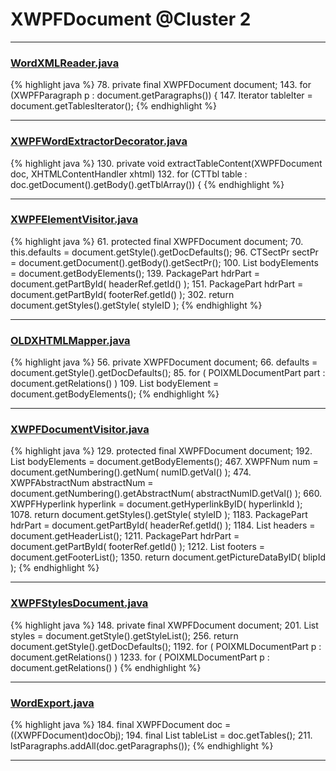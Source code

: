 # XWPFDocument @Cluster 2

***

### [WordXMLReader.java](https://searchcode.com/codesearch/view/46076962/)
{% highlight java %}
78. private final XWPFDocument document;
143.     for (XWPFParagraph p : document.getParagraphs()) {
147.     Iterator<XWPFTable> tableIter = document.getTablesIterator();
{% endhighlight %}

***

### [XWPFWordExtractorDecorator.java](https://searchcode.com/codesearch/view/111785573/)
{% highlight java %}
130. private void extractTableContent(XWPFDocument doc, XHTMLContentHandler xhtml)
132.     for (CTTbl table : doc.getDocument().getBody().getTblArray()) {
{% endhighlight %}

***

### [XWPFElementVisitor.java](https://searchcode.com/codesearch/view/12208676/)
{% highlight java %}
61. protected final XWPFDocument document;
70.         this.defaults = document.getStyle().getDocDefaults();
96.     CTSectPr sectPr = document.getDocument().getBody().getSectPr();
100.     List<IBodyElement> bodyElements = document.getBodyElements();
139.     PackagePart hdrPart = document.getPartById( headerRef.getId() );
151.     PackagePart hdrPart = document.getPartById( footerRef.getId() );
302.         return document.getStyles().getStyle( styleID );
{% endhighlight %}

***

### [OLDXHTMLMapper.java](https://searchcode.com/codesearch/view/12208721/)
{% highlight java %}
56. private XWPFDocument document;
66.         defaults = document.getStyle().getDocDefaults();
85.     for ( POIXMLDocumentPart part : document.getRelations() )
109.         List<IBodyElement> bodyElement = document.getBodyElements();
{% endhighlight %}

***

### [XWPFDocumentVisitor.java](https://searchcode.com/codesearch/view/96672565/)
{% highlight java %}
129. protected final XWPFDocument document;
192.     List<IBodyElement> bodyElements = document.getBodyElements();
467.     XWPFNum num = document.getNumbering().getNum( numID.getVal() );
474.     XWPFAbstractNum abstractNum = document.getNumbering().getAbstractNum( abstractNumID.getVal() );
660.             XWPFHyperlink hyperlink = document.getHyperlinkByID( hyperlinkId );
1078.         return document.getStyles().getStyle( styleID );
1183.     PackagePart hdrPart = document.getPartById( headerRef.getId() );
1184.     List<XWPFHeader> headers = document.getHeaderList();
1211.     PackagePart hdrPart = document.getPartById( footerRef.getId() );
1212.     List<XWPFFooter> footers = document.getFooterList();
1350.     return document.getPictureDataByID( blipId );
{% endhighlight %}

***

### [XWPFStylesDocument.java](https://searchcode.com/codesearch/view/96672666/)
{% highlight java %}
148. private final XWPFDocument document;
201.     List<CTStyle> styles = document.getStyle().getStyleList();
256.         return document.getStyle().getDocDefaults();
1192.     for ( POIXMLDocumentPart p : document.getRelations() )
1233.         for ( POIXMLDocumentPart p : document.getRelations() )
{% endhighlight %}

***

### [WordExport.java](https://searchcode.com/codesearch/view/134954814/)
{% highlight java %}
184. final XWPFDocument doc = ((XWPFDocument)docObj);
194.       final List<XWPFTable> tableList = doc.getTables();
211.           lstParagraphs.addAll(doc.getParagraphs());
{% endhighlight %}

***

